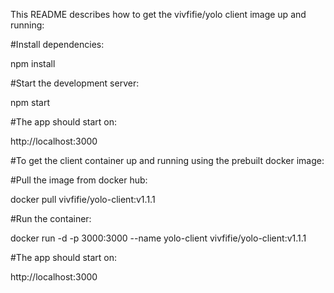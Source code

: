 This README describes how to get the vivfifie/yolo client image up and running:

#Install dependencies:

npm install

#Start the development server:

npm start

#The app should start on:

http://localhost:3000


#To get the client container up and running using the prebuilt docker image:

#Pull the image from docker hub:

docker pull vivfifie/yolo-client:v1.1.1


#Run the container:

docker run -d -p 3000:3000 --name yolo-client vivfifie/yolo-client:v1.1.1


#The app should start on:

http://localhost:3000
